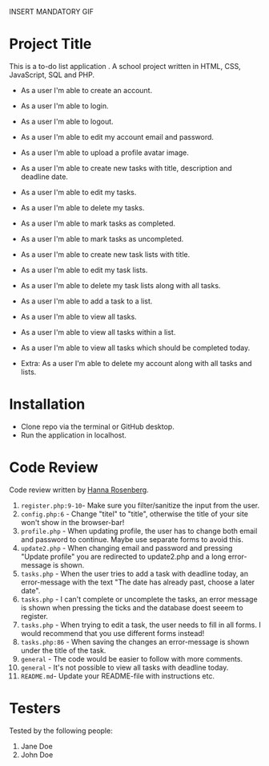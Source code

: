 INSERT MANDATORY GIF

# Project Title

This is a to-do list application .
A school project written in HTML, CSS, JavaScript, SQL and PHP.

+ As a user I'm able to create an account.

+ As a user I'm able to login.

+ As a user I'm able to logout.

+ As a user I'm able to edit my account email and password.

+ As a user I'm able to upload a profile avatar image.

+ As a user I'm able to create new tasks with title, description and deadline date.

+ As a user I'm able to edit my tasks.

+ As a user I'm able to delete my tasks.

+ As a user I'm able to mark tasks as completed.

+ As a user I'm able to mark tasks as uncompleted.

+ As a user I'm able to create new task lists with title.

+ As a user I'm able to edit my task lists.

+ As a user I'm able to delete my task lists along with all tasks.

+ As a user I'm able to add a task to a list.

+ As a user I'm able to view all tasks.

+ As a user I'm able to view all tasks within a list.

+ As a user I'm able to view all tasks which should be completed today.

+ Extra: As a user I'm able to delete my account along with all tasks and lists.



# Installation

+ Clone repo via the terminal or GitHub desktop.
+ Run the application in localhost.

# Code Review

Code review written by [Hanna Rosenberg](https://github.com/hanna-rosenberg).

1. `register.php:9-10`- Make sure you filter/sanitize the input from the user.
2. `config.php:6` - Change "titel" to "title", otherwise the title of your site won't show in the browser-bar!
3. `profile.php` - When updating profile, the user has to change both email and password to continue. Maybe use separate forms to avoid this. 
4. `update2.php` - When changing email and password and pressing "Update profile" you are redirected to update2.php and a long error-message is shown.
5. `tasks.php` - When the user tries to add a task with deadline today, an error-message with the text "The date has already past, choose a later date".
6. `tasks.php` - I can't complete or uncomplete the tasks, an error message is shown when pressing the ticks and the database doest seeem to register.
7. `tasks.php` - When trying to edit a task, the user needs to fill in all forms. I would recommend that you use different forms instead!
8. `tasks.php:86` - When saving the changes an error-message is shown under the title of the task.
9. `general` - The code would be easier to follow with more comments.
10. `general` - It's not possible to view all tasks with deadline today.
11. `README.md`- Update your README-file with instructions etc.

# Testers

Tested by the following people:

1. Jane Doe
2. John Doe
